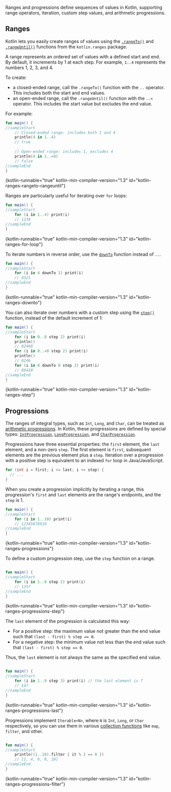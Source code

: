[//]: # (title: Ranges and progressions)

Ranges and progressions define sequences of values in Kotlin, supporting range operators, iteration, custom step values, and arithmetic progressions.

## Ranges

Kotlin lets you easily create ranges of values using the [`.rangeTo()`](https://kotlinlang.org/api/latest/jvm/stdlib/kotlin.ranges/range-to.html)
and [`.rangeUntil()`](https://kotlinlang.org/api/latest/jvm/stdlib/kotlin.ranges/range-until.html) functions from the 
`kotlin.ranges` package. 

A range represents an ordered set of values with a defined start and end. By default, it increments by 1 at each step.
For example, `1..4` represents the numbers 1, 2, 3, and 4.

To create:

* a closed-ended range, call the `.rangeTo()` function with the `..` operator. This includes both the start and end values.
* an open-ended range, call the `.rangeUntil()` function with the `..<` operator. This includes the start value but excludes the end value.

For example:

```kotlin
fun main() {
//sampleStart
    // Closed-ended range: includes both 1 and 4
    println(4 in 1..4)
    // true
    
    // Open-ended range: includes 1, excludes 4
    println(4 in 1..<4)
    // false
//sampleEnd
}
```
{kotlin-runnable="true" kotlin-min-compiler-version="1.3" id="kotlin-ranges-rangeto-rangeuntil"}

Ranges are particularly useful for iterating over `for` loops:

```kotlin
fun main() {
//sampleStart
    for (i in 1..4) print(i)
    // 1234
//sampleEnd
}
```
{kotlin-runnable="true" kotlin-min-compiler-version="1.3" id="kotlin-ranges-for-loop"}

To iterate numbers in reverse order, use the [`downTo`](https://kotlinlang.org/api/latest/jvm/stdlib/kotlin.ranges/down-to.html)
function instead of `..`.

```kotlin
fun main() {
//sampleStart
    for (i in 4 downTo 1) print(i)
    // 4321
//sampleEnd
}
```
{kotlin-runnable="true" kotlin-min-compiler-version="1.3" id="kotlin-ranges-downto"}

You can also iterate over numbers with a custom step using the
[`step()`](https://kotlinlang.org/api/latest/jvm/stdlib/kotlin.ranges/step.html) function, instead of the default increment of 1:

```kotlin
fun main() {
//sampleStart
    for (i in 0..8 step 2) print(i)
    println()
    // 02468
    for (i in 0..<8 step 2) print(i)
    println()
    // 0246
    for (i in 8 downTo 0 step 2) print(i)
    // 86420
//sampleEnd
}
```
{kotlin-runnable="true" kotlin-min-compiler-version="1.3" id="kotlin-ranges-step"}

## Progressions

The ranges of integral types, such as `Int`, `Long`, and `Char`, can be treated as
[arithmetic progressions](https://en.wikipedia.org/wiki/Arithmetic_progression).
In Kotlin, these progressions are defined by special types: [`IntProgression`](https://kotlinlang.org/api/latest/jvm/stdlib/kotlin.ranges/-int-progression/index.html),
[`LongProgression`](https://kotlinlang.org/api/latest/jvm/stdlib/kotlin.ranges/-long-progression/index.html),
and [`CharProgression`](https://kotlinlang.org/api/latest/jvm/stdlib/kotlin.ranges/-char-progression/index.html).

Progressions have three essential properties: the `first` element, the `last` element, and a non-zero `step`.
The first element is `first`, subsequent elements are the previous element plus a `step`. 
Iteration over a progression with a positive step is equivalent to an indexed `for` loop in Java/JavaScript.

```java
for (int i = first; i <= last; i += step) {
  // ...
}
```

When you create a progression implicitly by iterating a range, this progression's `first` and `last` elements are the
range's endpoints, and the `step` is 1.

```kotlin
fun main() {
//sampleStart
    for (i in 1..10) print(i)
    // 12345678910
//sampleEnd
}
```
{kotlin-runnable="true" kotlin-min-compiler-version="1.3" id="kotlin-ranges-progressions"}

To define a custom progression step, use the `step` function on a range.

```kotlin

fun main() {
//sampleStart
    for (i in 1..8 step 2) print(i)
    // 1357
//sampleEnd
}
```
{kotlin-runnable="true" kotlin-min-compiler-version="1.3" id="kotlin-ranges-progressions-step"}

The `last` element of the progression is calculated this way:
* For a positive step: the maximum value not greater than the end value such that `(last - first) % step == 0`.
* For a negative step: the minimum value not less than the end value such that `(last - first) % step == 0`.

Thus, the `last` element is not always the same as the specified end value.

```kotlin

fun main() {
//sampleStart
    for (i in 1..9 step 3) print(i) // the last element is 7
    // 147
//sampleEnd
}
```
{kotlin-runnable="true" kotlin-min-compiler-version="1.3" id="kotlin-ranges-progressions-last"}

Progressions implement `Iterable<N>`, where `N` is `Int`, `Long`, or `Char` respectively, so you can use them in various
[collection functions](collection-operations.md) like `map`, `filter`, and other.

```kotlin

fun main() {
//sampleStart
    println((1..10).filter { it % 2 == 0 })
    // [2, 4, 6, 8, 10]
//sampleEnd
}
```
{kotlin-runnable="true" kotlin-min-compiler-version="1.3" id="kotlin-ranges-progressions-filter"}

